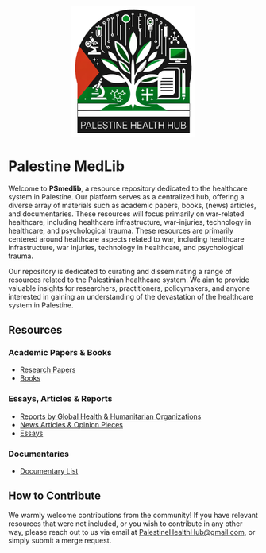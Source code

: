 <p align="center">
  <img src="gfx/PHH_Logo_transp.png" alt="Palestine Health Hub logo" width="250">
</p>


# Palestine MedLib

Welcome to **PSmedlib**, a resource repository dedicated to the healthcare system in Palestine. Our platform serves as a centralized hub, offering a diverse array of materials such as academic papers, books, (news) articles, and documentaries. These resources will focus primarily on war-related healthcare, including healthcare infrastructure, war-injuries, technology in healthcare, and psychological trauma. These resources are primarily centered around healthcare aspects related to war, including healthcare infrastructure, war injuries, technology in healthcare, and psychological trauma. 

Our repository is dedicated to curating and disseminating a range of resources related to the Palestinian healthcare system. We aim to provide valuable insights for researchers, practitioners, policymakers, and anyone interested in gaining an understanding of the devastation of the healthcare system in Palestine.

## Resources
### Academic Papers & Books
- [Research Papers](/resources/papers.md)
- [Books](/resources/books.md)

### Essays, Articles & Reports
- [Reports by Global Health & Humanitarian Organizations](/resources/int_reports.md)
- [News Articles & Opinion Pieces](/resources/news.md)
- [Essays](/resources/essays.md)


### Documentaries
- [Documentary List](/Documentaries/documentaries.md)


## How to Contribute
We warmly welcome contributions from the community! If you have relevant resources that were not included, or you wish to contribute in any other way, please reach out to us via email at PalestineHealthHub@gmail.com, or simply submit a merge request.
